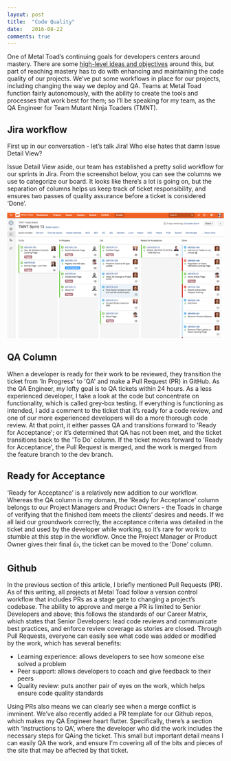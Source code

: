 ```yaml
---
layout: post
title:  "Code Quality"
date:   2016-08-22
comments: true
---
```


One of Metal Toad’s continuing goals for developers centers around mastery. There are some [high-level ideas and objectives](http://www.metaltoad.com/blog/sense-of-software-craftsmanship) around this, but part of reaching mastery has to do with enhancing and maintaining the code quality of our projects. We’ve put some workflows in place for our projects, including changing the way we deploy and QA. Teams at Metal Toad function fairly autonomously, with the ability to create the tools and processes that work best for them; so I’ll be speaking for my team, as the QA Engineer for Team Mutant Ninja Toaders (TMNT).

## Jira workflow

First up in our conversation - let’s talk Jira! Who else hates that damn Issue Detail View?

Issue Detail View aside, our team has established a pretty solid workflow for our sprints in Jira. From the screenshot below, you can see the columns we use to categorize our board. It looks like there’s a lot is going on, but the separation of columns helps us keep track of ticket responsibility, and ensures two passes of quality assurance before a ticket is considered ‘Done’.

![jira sprint board](../images/blog-jira-sprint-board.png)

## QA Column

When a developer is ready for their work to be reviewed, they transition the ticket from 'In Progress' to 'QA' and make a Pull Request (PR) in GitHub. As the QA Engineer, my lofty goal is to QA tickets within 24 hours. As a less experienced developer, I take a look at the code but concentrate on functionality, which is called grey-box testing. If everything is functioning as intended, I add a comment to the ticket that it’s ready for a code review, and one of our more experienced developers will do a more thorough code review. At that point, it either passes QA and transitions forward to 'Ready for Acceptance'; or it’s determined that QA has not been met, and the ticket transitions back to the 'To Do' column. If the ticket moves forward to 'Ready for Acceptance', the Pull Request is merged, and the work is merged from the feature branch to the dev branch.

## Ready for Acceptance

‘Ready for Acceptance’ is a relatively new addition to our workflow. Whereas the QA column is my domain, the 'Ready for Acceptance' column belongs to our Project Managers and Product Owners - the Toads in charge of verifying that the finished item meets the clients’ desires and needs. If we all laid our groundwork correctly, the acceptance criteria was detailed in the ticket and used by the developer while working, so it’s rare for work to stumble at this step in the workflow. Once the Project Manager or Product Owner gives their final :thumbsup:, the ticket can be moved to the 'Done' column.

## Github

In the previous section of this article, I briefly mentioned Pull Requests (PR). As of this writing, all projects at Metal Toad follow a version control workflow that includes PRs as a stage gate to changing a project’s codebase. The ability to approve and merge a PR is limited to Senior Developers and above; this follows the standards of our Career Matrix, which states that Senior Developers: lead code reviews and communicate best practices, and enforce review coverage as stories are closed. Through Pull Requests, everyone can easily see what code was added or modified by the work, which has several benefits:

* Learning experience: allows developers to see how someone else solved a problem
* Peer support: allows developers to coach and give feedback to their peers
* Quality review: puts another pair of eyes on the work, which helps ensure code quality standards

Using PRs also means we can clearly see when a merge conflict is imminent. We’ve also recently added a PR template for our Github repos, which makes my QA Engineer heart flutter. Specifically, there’s a section with ‘Instructions to QA’, where the developer who did the work includes the necessary steps for QAing the ticket. This small but important detail means I can easily QA the work, and ensure I’m covering all of the bits and pieces of the site that may be affected by that ticket.
